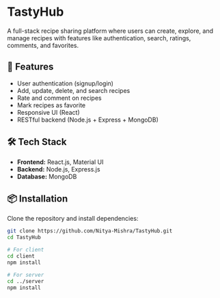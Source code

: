 # TastyHub

A full-stack recipe sharing platform where users can create, explore, and manage recipes with features like authentication, search, ratings, comments, and favorites.

## 🚀 Features
- User authentication (signup/login)
- Add, update, delete, and search recipes
- Rate and comment on recipes
- Mark recipes as favorite
- Responsive UI (React)
- RESTful backend (Node.js + Express + MongoDB)

## 🛠 Tech Stack
- **Frontend:** React.js, Material UI  
- **Backend:** Node.js, Express.js  
- **Database:** MongoDB  

## 📦 Installation
Clone the repository and install dependencies:

```bash
git clone https://github.com/Nitya-Mishra/TastyHub.git
cd TastyHub

# For client
cd client
npm install

# For server
cd ../server
npm install
